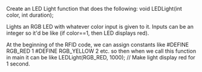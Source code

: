Create an LED Light function that does the following:
void LEDLight(int color, int duration);

Lights an RGB LED with whatever color input is given to it.
Inputs can be an integer so it'd be like (if color==1, then LED displays red).

At the beginning of the RFID code, we can assign constants like
#DEFINE RGB_RED 1
#DEFINE RGB_YELLOW 2
etc. so then when we call this function in main it can be like
LEDLight(RGB_RED, 1000); // Make light display red for 1 second.
